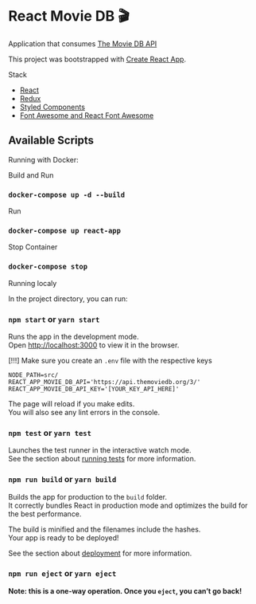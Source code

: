 # React Movie DB 🎬 

Application that consumes [The Movie DB API](https://www.themoviedb.org/)

This project was bootstrapped with [Create React App](https://github.com/facebook/create-react-app).

Stack
* [React](https://reactjs.org/)
* [Redux](https://redux.js.org/)
* [Styled Components](https://www.styled-components.com/)
* [Font Awesome and React Font Awesome](https://fontawesome.com/how-to-use/on-the-web/using-with/react)

## Available Scripts

Running with Docker:

Build and Run

### `docker-compose up -d --build`

Run 

### `docker-compose up react-app`

Stop Container

### `docker-compose stop`

Running localy

In the project directory, you can run:

### `npm start` or `yarn start`

Runs the app in the development mode.<br>
Open [http://localhost:3000](http://localhost:3000) to view it in the browser.

[!!!] Make sure you create an `.env` file with the respective keys
```
NODE_PATH=src/
REACT_APP_MOVIE_DB_API='https://api.themoviedb.org/3/'
REACT_APP_MOVIE_DB_API_KEY='[YOUR_KEY_API_HERE]'
```

The page will reload if you make edits.<br>
You will also see any lint errors in the console.

### `npm test` or `yarn test`

Launches the test runner in the interactive watch mode.<br>
See the section about [running tests](https://facebook.github.io/create-react-app/docs/running-tests) for more information.

### `npm run build` or `yarn build`

Builds the app for production to the `build` folder.<br>
It correctly bundles React in production mode and optimizes the build for the best performance.

The build is minified and the filenames include the hashes.<br>
Your app is ready to be deployed!

See the section about [deployment](https://facebook.github.io/create-react-app/docs/deployment) for more information.

### `npm run eject` or `yarn eject`

**Note: this is a one-way operation. Once you `eject`, you can’t go back!**
